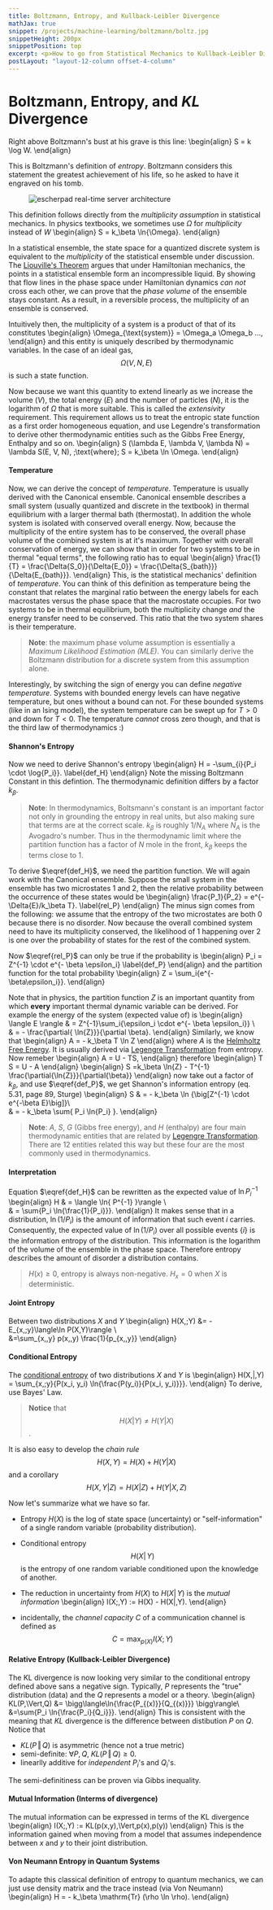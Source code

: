 ```yaml
---
title: Boltzmann, Entropy, and Kullback-Leibler Divergence
mathJax: true
snippet: /projects/machine-learning/boltzmann/boltz.jpg
snippetHeight: 200px
snippetPosition: top
excerpt: <p>How to go from Statistical Mechanics to Kullback-Leibler Divergence, a Physicist's Approach</p>
postLayout: "layout-12-column offset-4-column"
---
```



<h1 class="float float-right float-12-column">Boltzmann, Entropy, and <em>KL</em> Divergence</h1>

Right above Boltzmann's bust at his grave is this line:
\begin{align}
S = k \log W.
\end{align}

This is Boltzmann's definition of *entropy*. Boltzmann considers this 
statement the greatest achievement of his life, so he asked to have it 
engraved on his tomb.

<figure class="float float-left float-5-column">
    <img alt="escherpad real-time server architecture" src="/projects/machine-learning/boltzmann/boltz.jpg">
</figure>

This definition follows directly from the *multiplicity assumption* in 
statistical mechanics. In physics textbooks, we sometimes use $\Omega$ 
for *multiplicity* instead of $W$
\begin{align}
S = k_\beta \ln{\Omega}.
\end{align}

In a statistical ensemble, the state space for a quantized discrete system
is equivalent to the *multiplicity* of the statistical ensemble under discussion. The [Liouville's 
Theorem] argues that under Hamiltonian mechanics, the points in a statistical ensemble
form an incompressible liquid. By showing that flow lines in the phase space
under Hamiltonian dynamics *can not* cross each other, we can prove that the
*phase volume* of the ensemble stays constant. As a result, in a reversible process,
the multiplicity of an ensemble is conserved.

[Liouville's Theorem]: https://en.wikipedia.org/wiki/Liouville's_theorem_(Hamiltonian)

Intuitively then, the multiplicity of a system is a product of that of its constitutes
\begin{align}
\Omega_{\text{system}} = \Omega_a \Omega_b ...,
\end{align}
and this entity is uniquely described by thermodynamic variables. In the case of an
ideal gas, $$
\Omega (V, N, E)
$$ is such a state function. 

Now because we want this quantity to extend linearly as we increase the volume ($V$), 
the total energy ($E$) and the number of particles ($N$), it is the logarithm of 
$\Omega$ that is more suitable. This is called the *extensivity* requirement. 
This requirement allows us to treat the entropic state function
as a first order homogeneous equation, and use Legendre's transformation to derive other
thermodynamic entities such as the Gibbs Free Energy, Enthalpy and so on.
\begin{align}
S (\lambda E, \lambda V, \lambda N) = \lambda S(E, V, N),
\;\text{where}\; S = k_\beta \ln \Omega.
\end{align}

#### Temperature

Now, we can derive the concept of *temperature*. Temperature is usually derived with the
Canonical ensemble. Canonical ensemble describes a small system (usually quantized and
discrete in the textbook) in thermal equilibrium with a larger thermal bath (thermostat).
In addition the whole system is isolated with conserved overall energy. Now, because the 
multiplicity of the entire system has to be conserved, the overall phase volume of the 
combined system is at it's maximum. Together with overall conservation of energy, we can
show that in order for two systems to be in thermal "equal terms", the following ratio has
to equal
\begin{align}
\frac{1}{T} = \frac{\Delta{S_0}}{\Delta{E_0}} = \frac{\Delta{S_{bath}}}{\Delta{E_{bath}}}.
\end{align}
This, is the statistical mechanics' definition of *temperature*. You can think of this
definition as temperature being the constant that relates the marginal ratio between
the energy labels for each macrostates versus the phase space that the macrostate 
occupies. For two systems to be in thermal equilibrium, both the multiplicity change *and*
the energy transfer need to be conserved. This ratio that the two system shares is their
temperature.

> **Note**: the maximum phase volume assumption is essentially a *Maximum Likelihood 
Estimation (MLE)*. You can similarly derive the Boltzmann distribution for a discrete
system from this assumption alone.

Interestingly, by switching the sign of energy you can define *negative temperature*. Systems
with bounded energy levels can have negative temperature, but ones without a bound can not.
For these bounded systems (like in an Ising model), the system temperature can be swept up
for $T \gt 0$ and down for $T \lt 0$. The temperature *cannot* cross zero though, and that
is the third law of thermodynamics :)

#### Shannon's Entropy

Now we need to derive Shannon's entropy 
\begin{align}
H = -\sum_{i}{P_i \cdot \log{P_i}}. \label{def_H}
\end{align} Note the missing Boltzmann Constant
in this defintion. The thermodynamic definition differs by a factor $k_\beta$.

> **Note**: 
In thermodynamics, Boltsmann's constant is an important factor not 
only in grounding the entropy in real units, but also making sure
that terms are at the correct scale. $k_\beta$ is roughly $1/N_A$ 
where $N_A$ is the Avogadro's number. Thus in the thermodynamic 
limit where the partition function has a factor of $N \;\mathrm{mole}$
in the front, $k_\beta$ keeps the terms close to 1.

To derive $\eqref{def_H}$, we need the partition function. 
We will again work with the Canonical ensemble. Suppose the small
system in the ensemble has two microstates $1$ and $2$, then the relative 
probability between the occurrence of these states would be
\begin{align}
\frac{P_1}{P_2} = e^{-\Delta{E}/k_\beta T}. \label{rel_P}
\end{align}
The minus sign comes from the following: we assume that the entropy of the 
two microstates are both 0 because there is no disorder. Now because the 
overall combined system need to have its multiplicity conserved, the likelihood
of $1$ happening over $2$ is one over the probability of states for the rest of 
the combined system.

Now $\eqref{rel_P}$ can only be true if the probability is
\begin{align}
P_i = Z^{-1} \cdot e^{- \beta \epsilon_i} \label{def_P}
\end{align}
and the partition function for the total probability 
\begin{align}
Z = \sum_i{e^{-\beta\epsilon_i}}.
\end{align}

Note that in physics, the partition function $Z$ is an important 
quantity from which **every** important thermal dynamic variable 
can be derived. For example the energy of the system (expected
value of) is
\begin{align}
\langle E \rangle
& = Z^{-1}\sum_i{\epsilon_i \cdot e^{- \beta \epsilon_i}} \\\
& = - \frac{\partial{ \ln{Z}}}{\partial \beta}.
\end{align}
Similarly, we know that
\begin{align}
A = - k_\beta T \ln Z
\end{align} where $A$ is the [Helmholtz Free Energy]. It is usually 
derived via [Legengre Transformation] from entropy. Now remeber
\begin{align}
A = U - TS,
\end{align} therefore
\begin{align}
T S = U - A
\end{align}
\begin{align}
S =k_\beta \ln{Z} - T^{-1} \frac{\partial{\ln{Z}}}{\partial{\beta}}
\end{align} now take out a factor of $k_\beta$, and use $\eqref{def_P}$, 
we get Shannon's information entropy (eq. 5.31, page 89, Sturge)
\begin{align}
S & = - k_\beta \ln {\big[Z^{-1} \cdot e^{-\beta E}\big]}\\\
& = - k_\beta \sum{
P_i \ln{P_i}
}.
\end{align}

> **Note**:
$A$, $S$, $G$ (Gibbs free energy), and $H$ (enthalpy) are four main 
thermodynamic entities that are related by [Legengre Transformation]. 
There are 12 entities related this way but these four are the most 
commonly used in thermodynamics.


[Helmholtz Free Energy]: //wikipedia.org/wiki/Helmholtz_free_energy
[Legengre Transformation]: //wikipedia.org/wiki/Lagrange_Transformation

#### Interpretation

Equation $\eqref{def_H}$ can be rewritten as the expected value of 
$\ln{P_i^{-1}}$
\begin{align}
H & = \langle \ln{ P^{-1} }\rangle \\\
  & = \sum{P_i \ln{\frac{1}{P_i}}}.
\end{align}
It makes sense that in a distribution, $\ln{(1/P_i)}$ is the amount 
of information that such event $i$ carries. Consequently, the expected
value of $\ln(1/P_i)$ over all possible events $\{i\}$ is the information
entropy of the distribution. This information is the logarithm of the 
volume of the ensemble in the phase space. Therefore entropy describes
the amount of disorder a distribution contains. 

> $H(x) \ge 0$, entropy is always non-negative. $H_x = 0$ when $X$ is deterministic.

#### Joint Entropy

Between two distributions $X$ and $Y$
\begin{align}
H(X,\;Y) &= - E_{x,\;y}\langle\ln P(X,Y)\rangle \\\
&=\sum_{x,\,y} p(x,\,y) \frac{1}{p_{x,\,y}}
\end{align}

#### Conditional Entropy 

The [conditional entropy] of two distributions $X$ and $Y$ is
\begin{align}
H(X\,|\,Y) = \sum_{x,\;y}{P(x_i, y_i) \ln{\frac{P(y_i)}{P(x_i, y_i)}}}.
\end{align}
To derive, use Bayes' Law. 

> **Notice** that $$
H(X|Y)\neq H(Y|X)
$$.

[conditional entropy]: //en.wikipedia.org/wiki/Conditional_entropy 

It is also easy to develop the *chain rule*
$$H(X, Y ) = H(X) + H(Y |X)$$ 
and a corollary
$$H(X, Y |Z) = H(X|Z) + H(Y |X, Z)$$

Now let's summarize what we have so far.

- Entropy $H(X)$ is the log of state space (uncertainty) or "self-information" of a single random variable (probability distribution). 
- Conditional entropy $$
H(X|\,Y)
$$ is the entropy of one random variable conditioned upon the knowledge of another.

- The reduction in uncertainty from $H(X)$ to $H(X|\,Y)$ is the *mutual information*
\begin{align}
I(X;\,Y) := H(X) - H(X|\,Y).
\end{align}

- incidentally, the *channel capacity* $C$ of a communication channel is defined as $$C = \max_{p(X)} I(X;\,Y)$$

#### Relative Entropy (Kullback-Leibler Divergence)

The KL divergence is now looking very similar to the conditional
entropy defined above sans a negative sign. Typically, $P$ represents the "true" 
distribution (data) and the $Q$ represents a model or a theory.
\begin{align}
KL(P\,\Vert\,Q) &= \bigg\langle\ln{\frac{P_{(x)}}{Q_{(x)}}} \bigg\rangle\\\
&=\sum{P_i \ln{\frac{P_i}{Q_i}}}.
\end{align}
This is consistent with the meaning that $KL$ divergence is the
difference between distibution $P$ on $Q$. Notice that

- $KL(P\,\Vert\,Q)$ is asymmetric (hence not a true metric)
- semi-definite: $\forall P, Q,\; KL(P\,\Vert\,Q) \ge 0.$
- linearlly additive for *independent* $P_i$'s and $Q_i$'s.

The semi-definitiness can be proven via Gibbs inequality.

#### Mutual Information (Interms of divergence)

The mutual information can be expressed in terms of the KL divergence
\begin{align}
I(X;\,Y) := KL(p(x,y)\,\Vert\,p(x)\,p(y))
\end{align}
This is the information gained when moving from a model that assumes independence between $x$ and $y$ to their joint distribution. 

#### Von Neumann Entropy in Quantum Systems

To adapte this classical definition of entropy to quantum mechanics,
we can just use density matrix and the trace instead (via Von Neumann)
\begin{align}
H = - k_\beta \mathrm{Tr} (\rho \ln \rho).
\end{align}



[^1]: http://www.ece.tufts.edu/~maivu/ES250/1-entropy.pdf